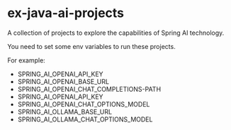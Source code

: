 # ex-java-ai-projects
A collection of projects to explore the capabilities of Spring AI technology.

You need to set some env variables to run these projects. 

For example:  

* SPRING_AI_OPENAI_API_KEY
* SPRING_AI_OPENAI_BASE_URL
* SPRING_AI_OPENAI_CHAT_COMPLETIONS-PATH
* SPRING_AI_OPENAI_API_KEY
* SPRING_AI_OPENAI_CHAT_OPTIONS_MODEL
* SPRING_AI_OLLAMA_BASE_URL
* SPRING_AI_OLLAMA_CHAT_OPTIONS_MODEL


